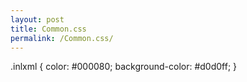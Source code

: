 ```yaml
---
layout: post
title: Common.css
permalink: /Common.css/
---
```


.inlxml { color: \#000080; background-color: \#d0d0ff; }